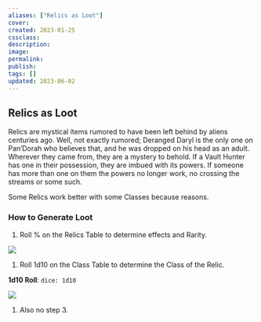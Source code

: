 ```yaml
---
aliases: ["Relics as Loot"]
cover: 
created: 2023-01-25
cssclass: 
description: 
image: 
permalink: 
publish: 
tags: []
updated: 2023-06-02
---
```


## Relics as Loot

Relics are mystical items rumored to have been left behind by aliens centuries ago. Well, not exactly rumored; Deranged Daryl is the only one on Pan’Dorah who believes that, and he was dropped on his head as an adult. Wherever they came from, they are a mystery to behold. If a Vault Hunter has one in their possession, they are imbued with its powers. If someone has more than one on them the powers no longer work, no crossing the streams or some such.

Some Relics work better with some Classes because reasons.

### How to Generate Loot

1. Roll % on the Relics Table to determine effects and Rarity.

![](Github/Bunkers%20and%20Badasses/Sourcebook/Resources/5%20Loot%20Generation/Relics%20As%20Loot/Relic-Table.md#^BnBRelics)

1. Roll 1d10 on the Class Table to determine the Class of the Relic.

**1d10 Roll**: `dice: 1d10`

![](Github/Bunkers%20and%20Badasses/Sourcebook/Resources/5%20Loot%20Generation/Relics%20As%20Loot/Base-Class-Relic-Table.md#^BnBClassRelicBase)

1. Also no step 3.
